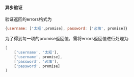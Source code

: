 #### 异步验证

验证返回的errors格式为
```js
{username: ['太短',promise], password: ['必填', promise]}
```
为了得到每一项的promise返回值，需将errors返回值进行处理为:
```js
[
    ['username', '太短'],
    ['username', promise],
    ['password', '必填'],
    ['password', promise]
]
```
